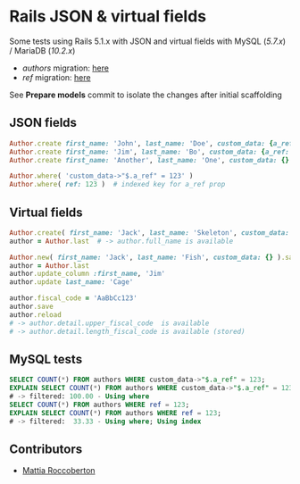 # Rails JSON & virtual fields

Some tests using Rails 5.1.x with JSON and virtual fields with MySQL (*5.7.x*) / MariaDB (*10.2.x*)

- *authors* migration: [here](db/migrate/20171013192944_create_authors.rb)
- *ref* migration: [here](db/migrate/20171013192959_add_ref_to_authors.rb)

See **Prepare models** commit to isolate the changes after initial scaffolding

## JSON fields

```rb
Author.create first_name: 'John', last_name: 'Doe', custom_data: {a_ref: 123}
Author.create first_name: 'Jim', last_name: 'Bo', custom_data: {a_ref: 456, a_nother_field: {aaa: {bbb: "ccc"}}}
Author.create first_name: 'Another', last_name: 'One', custom_data: {}

Author.where( 'custom_data->"$.a_ref" = 123' )
Author.where( ref: 123 )  # indexed key for a_ref prop
```

## Virtual fields

```rb
Author.create( first_name: 'Jack', last_name: 'Skeleton', custom_data: {} )
author = Author.last  # -> author.full_name is available

Author.new( first_name: 'Jack', last_name: 'Fish', custom_data: {} ).save
author = Author.last
author.update_column :first_name, 'Jim'
author.update last_name: 'Cage'

author.fiscal_code = 'AaBbCc123'
author.save
author.reload
# -> author.detail.upper_fiscal_code  is available
# -> author.detail.length_fiscal_code is available (stored)
```

## MySQL tests

```sql
SELECT COUNT(*) FROM authors WHERE custom_data->"$.a_ref" = 123;
EXPLAIN SELECT COUNT(*) FROM authors WHERE custom_data->"$.a_ref" = 123;
# -> filtered: 100.00 - Using where
SELECT COUNT(*) FROM authors WHERE ref = 123;
EXPLAIN SELECT COUNT(*) FROM authors WHERE ref = 123;
# -> filtered:  33.33 - Using where; Using index
```

## Contributors

- [Mattia Roccoberton](http://blocknot.es)
